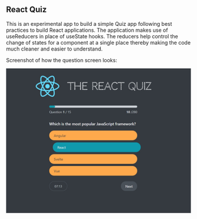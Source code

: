 ## React Quiz

This is an experimental app to build a simple Quiz app following best practices to build React applications.
The application makes use of useReducers in place of useState hooks.
The reducers help control the change of states for a component at a single place thereby making the code much cleaner and easier to understand.

Screenshot of how the question screen looks:

![Same Screenshot](./public/react_quiz_ss.png)
